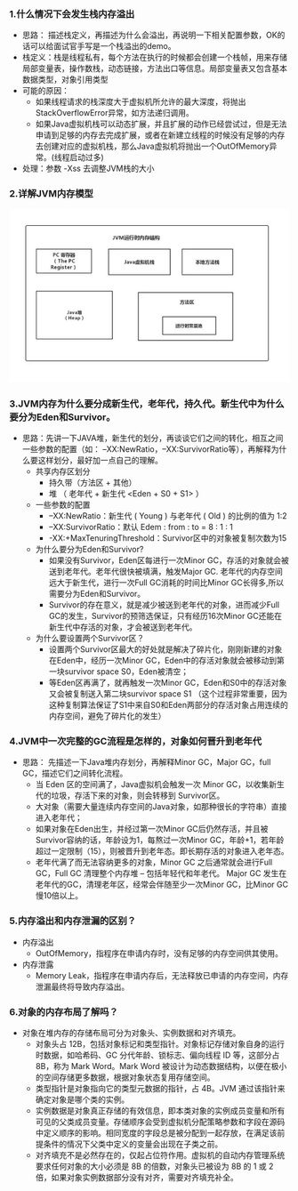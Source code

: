 ### 1.什么情况下会发生栈内存溢出
- 思路： 描述栈定义，再描述为什么会溢出，再说明一下相关配置参数，OK的话可以给面试官手写是一个栈溢出的demo。
- 栈定义：栈是线程私有，每个方法在执行的时候都会创建一个栈帧，用来存储局部变量表，操作数栈，动态链接，方法出口等信息。局部变量表又包含基本数据类型，对象引用类型
- 可能的原因：
  - 如果线程请求的栈深度大于虚拟机所允许的最大深度，将抛出StackOverflowError异常，如方法递归调用。
  - 如果Java虚拟机栈可以动态扩展，并且扩展的动作已经尝试过，但是无法申请到足够的内存去完成扩展，或者在新建立线程的时候没有足够的内存去创建对应的虚拟机栈，那么Java虚拟机将抛出一个OutOfMemory异常。(线程启动过多)
- 处理：参数 -Xss 去调整JVM栈的大小
### 2.详解JVM内存模型
![img.png](img.png)
### 3.JVM内存为什么要分成新生代，老年代，持久代。新生代中为什么要分为Eden和Survivor。
- 思路：先讲一下JAVA堆，新生代的划分，再谈谈它们之间的转化，相互之间一些参数的配置（如： –XX:NewRatio，–XX:SurvivorRatio等），再解释为什么要这样划分，最好加一点自己的理解。
  - 共享内存区划分
      - 持久带（方法区 + 其他） 
      - 堆 （ 老年代 + 新生代 <Eden + S0 + S1> ）
  - 一些参数的配置
    - –XX:NewRatio：新生代 ( Young ) 与老年代 ( Old ) 的比例的值为 1:2
    - –XX:SurvivorRatio：默认 Edem : from : to = 8 : 1 : 1 
    - -XX:+MaxTenuringThreshold：Survivor区中的对象被复制次数为15
  - 为什么要分为Eden和Survivor?
    - 如果没有Survivor，Eden区每进行一次Minor GC，存活的对象就会被送到老年代。老年代很快被填满，触发Major GC. 老年代的内存空间远大于新生代，进行一次Full GC消耗的时间比Minor GC长得多,所以需要分为Eden和Survivor。 
    - Survivor的存在意义，就是减少被送到老年代的对象，进而减少Full GC的发生，Survivor的预筛选保证，只有经历16次Minor GC还能在新生代中存活的对象，才会被送到老年代。
  - 为什么要设置两个Survivor区？
    - 设置两个Survivor区最大的好处就是解决了碎片化，刚刚新建的对象在Eden中，经历一次Minor GC，Eden中的存活对象就会被移动到第一块survivor space S0，Eden被清空；
    - 等Eden区再满了，就再触发一次Minor GC，Eden和S0中的存活对象又会被复制送入第二块survivor space S1 （这个过程非常重要，因为这种复制算法保证了S1中来自S0和Eden两部分的存活对象占用连续的内存空间，避免了碎片化的发生）
### 4.JVM中一次完整的GC流程是怎样的，对象如何晋升到老年代
- 思路： 先描述一下Java堆内存划分，再解释Minor GC，Major GC，full GC，描述它们之间转化流程。 
  - 当 Eden 区的空间满了，Java虚拟机会触发一次 Minor GC，以收集新生代的垃圾，存活下来的对象，则会转移到 Survivor区。 
  - 大对象（需要大量连续内存空间的Java对象，如那种很长的字符串）直接进入老年代； 
  - 如果对象在Eden出生，并经过第一次Minor GC后仍然存活，并且被Survivor容纳的话，年龄设为1，每熬过一次Minor GC，年龄+1，若年龄超过一定限制（15），则被晋升到老年态。即长期存活的对象进入老年态。 
  - 老年代满了而无法容纳更多的对象，Minor GC 之后通常就会进行Full GC，Full GC 清理整个内存堆 – 包括年轻代和年老代。 Major GC 发生在老年代的GC，清理老年区，经常会伴随至少一次Minor GC，比Minor GC慢10倍以上。

### 5.内存溢出和内存泄漏的区别？
- 内存溢出 
  - OutOfMemory，指程序在申请内存时，没有足够的内存空间供其使用。
- 内存泄露 
  - Memory Leak，指程序在申请内存后，无法释放已申请的内存空间，内存泄漏最终将导致内存溢出。

### 6.对象的内存布局了解吗？
- 对象在堆内存的存储布局可分为对象头、实例数据和对齐填充。
  - 对象头占 12B，包括对象标记和类型指针。对象标记存储对象自身的运行时数据，如哈希码、GC 分代年龄、锁标志、偏向线程 ID 等，这部分占 8B，称为 Mark Word。Mark Word 被设计为动态数据结构，以便在极小的空间存储更多数据，根据对象状态复用存储空间。
  - 类型指针是对象指向它的类型元数据的指针，占 4B。JVM 通过该指针来确定对象是哪个类的实例。
  - 实例数据是对象真正存储的有效信息，即本类对象的实例成员变量和所有可见的父类成员变量。存储顺序会受到虚拟机分配策略参数和字段在源码中定义顺序的影响。相同宽度的字段总是被分配到一起存放，在满足该前提条件的情况下父类中定义的变量会出现在子类之前。
  - 对齐填充不是必然存在的，仅起占位符作用。虚拟机的自动内存管理系统要求任何对象的大小必须是 8B 的倍数，对象头已被设为 8B 的 1 或 2 倍，如果对象实例数据部分没有对齐，需要对齐填充补全。